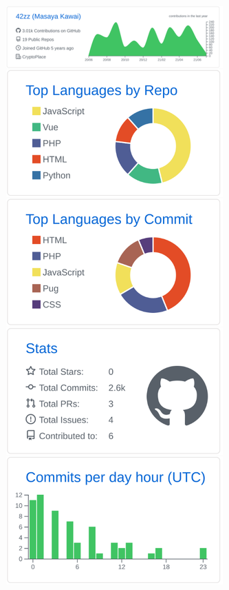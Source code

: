 
[![](https://raw.githubusercontent.com/42zz/42zz/master/profile-summary-card-output/github/0-profile-details.svg)](https://github.com/42zz)
[![](https://raw.githubusercontent.com/42zz/42zz/master/profile-summary-card-output/github/1-repos-per-language.svg)](https://github.com/42zz) [![](https://raw.githubusercontent.com/42zz/42zz/master/profile-summary-card-output/github/2-most-commit-language.svg)](https://github.com/42zz)
[![](https://raw.githubusercontent.com/42zz/42zz/master/profile-summary-card-output/github/3-stats.svg)](https://github.com/42zz) [![](https://raw.githubusercontent.com/42zz/42zz/master/profile-summary-card-output/github/4-productive-time.svg)](https://github.com/42zz)
